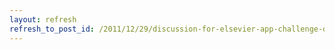 ```yaml
---
layout: refresh
refresh_to_post_id: /2011/12/29/discussion-for-elsevier-app-challenge-during-code4lib-2012
---
```

